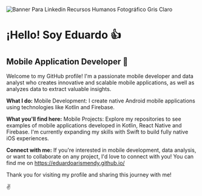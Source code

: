 
![Banner Para Linkedin Recursos Humanos Fotográfico Gris Claro](https://github.com/user-attachments/assets/59cb887f-a15c-44d8-8865-69f2b21b5a03)

# ¡Hello! Soy Eduardo 👍

## **Mobile Application Developer** 📲

Welcome to my GitHub profile! I'm a passionate mobile developer and data analyst who creates innovative and scalable mobile applications, as well as analyzes data to extract valuable insights.

**What I do:**
Mobile Development: I create native Android mobile applications using technologies like Kotlin and Firebase.

**What you'll find here:**
Mobile Projects: Explore my repositories to see examples of mobile applications developed in Kotlin, React Native and Firebase.  I'm currently expanding my skills with Swift to build fully native iOS experiences.

**Connect with me:**
If you're interested in mobile development, data analysis, or want to collaborate on any project, I'd love to connect with you! You can find me on https://eduardoarismendy.github.io/

Thank you for visiting my profile and sharing this journey with me!

✌️
